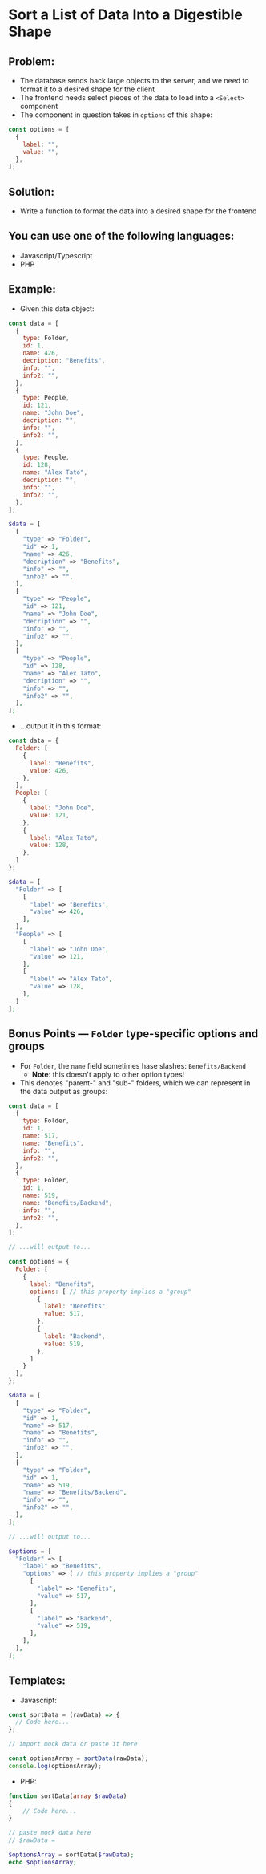 # Sort a List of Data Into a Digestible Shape

## Problem:

- The database sends back large objects to the server, and we need to format it to a desired shape for the client
- The frontend needs select pieces of the data to load into a `<Select>` component
- The component in question takes in `options` of this shape:

```js
const options = [
  {
    label: "",
    value: "",
  },
];
```

## Solution:

- Write a function to format the data into a desired shape for the frontend

## You can use one of the following languages:

- Javascript/Typescript
- PHP

## Example:

- Given this data object:

```js
const data = [
  {
    type: Folder,
    id: 1,
    name: 426,
    decription: "Benefits",
    info: "",
    info2: "",
  },
  {
    type: People,
    id: 121,
    name: "John Doe",
    decription: "",
    info: "",
    info2: "",
  },
  {
    type: People,
    id: 128,
    name: "Alex Tato",
    decription: "",
    info: "",
    info2: "",
  },
];
```

```php
$data = [
  [
    "type" => "Folder",
    "id" => 1,
    "name" => 426,
    "decription" => "Benefits",
    "info" => "",
    "info2" => "",
  ],
  [
    "type" => "People",
    "id" => 121,
    "name" => "John Doe",
    "decription" => "",
    "info" => "",
    "info2" => "",
  ],
  [
    "type" => "People",
    "id" => 128,
    "name" => "Alex Tato",
    "decription" => "",
    "info" => "",
    "info2" => "",
  ],
];
```

- ...output it in this format:

```js
const data = {
  Folder: [
    {
      label: "Benefits",
      value: 426,
    },
  ],
  People: [
    {
      label: "John Doe",
      value: 121,
    },
    {
      label: "Alex Tato",
      value: 128,
    },
  ]
};
```

```php
$data = [
  "Folder" => [
    [
      "label" => "Benefits",
      "value" => 426,
    ],
  ],
  "People" => [
    [
      "label" => "John Doe",
      "value" => 121,
    ],
    [
      "label" => "Alex Tato",
      "value" => 128,
    ],
  ]
];
```

## Bonus Points — `Folder` type-specific options and groups

- For `Folder`, the `name` field sometimes hase slashes: `Benefits/Backend`
  - **Note**: this doesn't apply to other option types!
- This denotes "parent-" and "sub-" folders, which we can represent in the data output as groups:

```js
const data = [
  {
    type: Folder,
    id: 1,
    name: 517,
    name: "Benefits",
    info: "",
    info2: "",
  },
  {
    type: Folder,
    id: 1,
    name: 519,
    name: "Benefits/Backend",
    info: "",
    info2: "",
  },
];

// ...will output to...

const options = {
  Folder: [
    {
      label: "Benefits",
      options: [ // this property implies a "group"
        {
          label: "Benefits",
          value: 517,
        },
        {
          label: "Backend",
          value: 519,
        },
      ]
    }
  ],
};
```

```php
$data = [
  [
    "type" => "Folder",
    "id" => 1,
    "name" => 517,
    "name" => "Benefits",
    "info" => "",
    "info2" => "",
  ],
  [
    "type" => "Folder",
    "id" => 1,
    "name" => 519,
    "name" => "Benefits/Backend",
    "info" => "",
    "info2" => "",
  ],
];

// ...will output to...

$options = [
  "Folder" => [
    "label" => "Benefits",
    "options" => [ // this property implies a "group"
      [
        "label" => "Benefits",
        "value" => 517,
      ],
      [
        "label" => "Backend",
        "value" => 519,
      ],
    ],
  ],
];
```

## Templates:

- Javascript:

```js
const sortData = (rawData) => {
  // Code here...
};

// import mock data or paste it here

const optionsArray = sortData(rawData);
console.log(optionsArray);
```

- PHP:

```php
function sortData(array $rawData)
{
    // Code here...
}

// paste mock data here
// $rawData =

$optionsArray = sortData($rawData);
echo $optionsArray;
```
